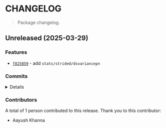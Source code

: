 # CHANGELOG

> Package changelog.

<section class="release" id="unreleased">

## Unreleased (2025-03-29)

<section class="features">

### Features

-   [`f825859`](https://github.com/stdlib-js/stdlib/commit/f825859611f83a363e0c0403b4c3d5a9f19f86b2) - add `stats/strided/dsvariancepn`

</section>

<!-- /.features -->

<section class="commits">

### Commits

<details>

-   [`f825859`](https://github.com/stdlib-js/stdlib/commit/f825859611f83a363e0c0403b4c3d5a9f19f86b2) - **feat:** add `stats/strided/dsvariancepn` _(by Aayush Khanna)_

</details>

</section>

<!-- /.commits -->

<section class="contributors">

### Contributors

A total of 1 person contributed to this release. Thank you to this contributor:

-   Aayush Khanna

</section>

<!-- /.contributors -->

</section>

<!-- /.release -->

